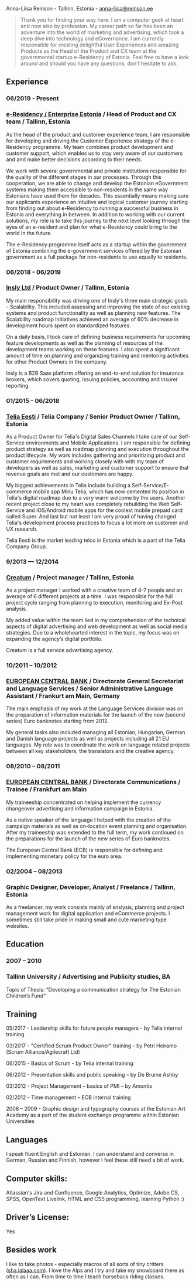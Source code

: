 Anna-Liisa Reinson - Tallinn, Estonia -
[anna-liisa@reinson.ee](mailto:anna-liisa@reinson.ee)


> Thank you for finding your way here. I am a computer geek at heart and now also by profession. My career path so far has been an adventure into the world of marketing and advertising, which took a deep dive into technology and eGovernance. I am currently responsible for creating delightful User Experiences and amazing Products as the Head of the Product and CX team at the governmental startup e-Residency of Estonia. Feel free to have a look around and should you have any questions, don't hesitate to ask.

## Experience

### 06/2019 - Present

### [e-Residency / Enterprise Estonia](e-resident.gov.ee) / Head of Product and CX team / Tallinn, Estonia 

As the head of the product and customer experience team, I am responsible for developing and driving the Customer Experience strategy of the e-Residency programme. My team combines product development and customer support, which enables us to stay very aware of our customers and and make better decisions according to their needs.

We work with several governmental and private institutions responsible for the quality of the different stages in our processes. Through this cooperation, we are able to change and develop the Estonian eGovernment systems making them accessible to non-residents in the same way Estonians have used them for decades. This essentially means making sure our applicants experience an intuitive and logical customer journey starting from finding out about e-Residency to running a successful business in Estonia and everything in between. In addition to working with our current solutions, my role is to take this journey to the next level looking through the eyes of an e-resident and plan for what e-Residency could bring to the world in the future.

The e-Residency programme itself acts as a startup within the government of Estonia combining the e-government services offered by the Estonian government as a full package for non-residents to use equally to residents.

### 06/2018 - 06/2019

### [Insly Ltd](https://www.insly.com/) / Product Owner / Tallinn, Estonia

My main responsibility was driving one of Insly's three main strategic goals - Scalability. This included assessing and improving the state of our existing systems and product functionality as well as planning new features. The Scalability roadmap initiatives achieved an average of 60% decrease in development hours spent on standardized features.

On a daily basis, I took care of defining business requirements for upcoming feature developments as well as the planning of resources of the development teams working on these features. I also spent a significant amount of time on planning and organizing training and mentoring activities for other Product Owners in the company.

Insly is a B2B Saas platform offering an end-to-end solution for insurance brokers, which covers quoting, issuing policies, accounting and insurer reporting.

### 01/2015 - 06/2018

### [Telia Eesti](https://www.telia.ee/) / Telia Company / Senior Product Owner / Tallinn, Estonia

As a Product Owner for Telia's Digital Sales Channels I take care of our Self-Service environments and Mobile Applications. I am responsible for defining product strategy as well as roadmap planning and execution throughout the product lifecycle. My work includes gathering and prioritizing product and customer requirements and working closely with with my team of developers as well as sales, marketing and customer support to ensure that revenue goals are met and our customers are happy. 

My biggest achievements in Telia include building a Self-Service/E-commerce mobile app Minu Telia, which has now cemented its position in Telia's digital roadmap due to a very warm welcome by the users. Another recent project close to my heart was completely rebuilding the Web Self-Service and iOS/Android  mobile apps for the coolest mobile prepaid card called Super. And last but not least I am very proud of having changed Telia's development process practices to focus a lot more on customer and UX research.

Telia Eesti is the market leading telco in Estonia which is a part of the Telia Company Group. 


### 9/2013 — 12/2014

### [Creatum](http://www.creatum.ee/en) / Project manager / Tallinn, Estonia

As a project manager I worked with a creative team of 4-7 people and an average of 6 different projects at a time. I was responsible for the full project cycle ranging from planning to execution, monitoring and Ex-Post analysis. 

My added value within the team lied in my comprehension of the technical aspects of digital advertising and web development as well as social media strategies. Due to a wholehearted interest in the topic, my focus was on expanding the agency’s digital portfolio.

Creatum is a full service advertising agency. 



### 10/2011 – 10/2012

### [EUROPEAN CENTRAL BANK](http://www.ecb.europa.eu) / Directorate General Secretariat and Language Services / Senior Administrative Language Assistant / Frankurt am Main, Germany

The main emphasis of my work at the Language Services division was on the preparation of information materials for the launch of the new (second series) Euro banknotes starting from 2012. 

My general tasks also included managing all Estonian, Hungarian, German and Danish language projects as well as projects including all 21 EU languages. My role was to coordinate the work on language related projects between all key stakeholders, the translators and the creative agency.



### 08/2010 – 08/2011

### [EUROPEAN CENTRAL BANK](http://www.ecb.europa.eu) / Directorate Communications / Trainee / Frankfurt am Main

My traineeship concentrated on helping implement the currency changeover advertising and information campaign in Estonia. 

As a native speaker of the language I helped with the creation of the campaign materials as well as on-location event planning and organisation. After my traineeship was extended to the full term, my work continued on the preparations for the launch of the new series of Euro banknotes.

The European Central Bank (ECB) is responsible for defining and implementing monetary policy for the euro area.



### 02/2004 – 08/2013

### Graphic Designer, Developer, Analyst / Freelance / Tallinn, Estonia

As a freelancer, my work consists mainly of snslysis, planning and project management work for digital application and eCommerce projects. I sometimes still take pride in making small and cute marketing type websites.

## Education

### 2007 – 2010

### Tallinn University / Advertising and Publicity studies, BA

Topic of Thesis: “Developing a communication strategy for The Estonian Children’s Fund”



## Training

05/2017 - Leadership skills for future people managers - by Telia internal training

03/2017 - "Certified Scrum Product Owner" training - by Petri Heiramo (Scrum Alliance/Agilecraft Ltd)

06/2015 - Basics of Scrum - by Telia internal training

06/2012 - Presentation skills and public speaking – by De Bruine Ashby

03/2012 - Project Management – basics of PMI – by Amontis

02/2012 - Time management – ECB internal training

2008 – 2009 - Graphic design and typography courses at the Estonian Art Academy as a part of the student exchange programme within Estonian Universities


## Languages
I speak fluent English and Estonian. I can understand and converse in German, Russian and Finnish, however I feel these still need a bit of work.


## Computer skills:	

Atlassian's Jira and Confluence, Google Analytics, Optimize, Adobe CS, SPSS, OpenText Livelink, HTML and CSS programming, learning Python :)


## Driver’s License:	

Yes


## Besides work
I like to take photos - especially macros of all sorts of tiny critters  ([sha.lalaaa.com](http://sha.lalaaa.com	)). I love the Alps and I try and take my snowboard there as often as I can. From time to time I teach horseback riding classes.

